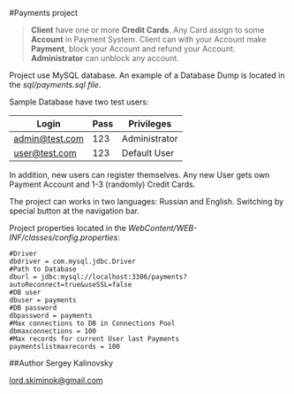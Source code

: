 #Payments project

> __Client__ have one or more __Credit Cards__. Any Card assign to some __Account__ in Payment System. Client can with your Account make __Payment__, block your Account and refund your Account. __Administrator__ can unblock any account.

Project use MySQL database. An example of a Database Dump is located in the _sql/payments.sql file_.

Sample Database have two test users:

|Login|Pass|Privileges|
|---|---|---|
|admin@test.com|123|Administrator|
|user@test.com|123|Default User|


In addition, new users can register themselves. Any new User gets own Payment Account and 1-3 (randomly) Credit Cards.

The project can works in two languages: Russian and English. Switching by special button at the navigation bar.

Project properties located in the _WebContent/WEB-INF/classes/config.properties_:

```properties
#Driver
dbdriver = com.mysql.jdbc.Driver
#Path to Database
dburl = jdbc:mysql://localhost:3306/payments?autoReconnect=true&useSSL=false
#DB user
dbuser = payments
#DB password
dbpassword = payments
#Max connections to DB in Connections Pool
dbmaxconnections = 100
#Max records for current User last Payments
paymentslistmaxrecords = 100
```

##Author
Sergey Kalinovsky

lord.skiminok@gmail.com
